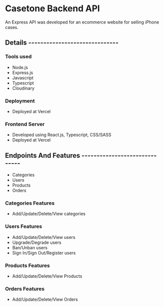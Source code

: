# Casetone Backend API

An Express API was developed for an ecommerce website for selling iPhone cases.

## Details ------------------------------

### Tools used

- Node.js
- Express.js
- Javascript
- Typescript
- Cloudinary

### Deployment

- Deployed at Vercel

### Frontend Server

- Developed using React.js, Typescript, CSS/SASS
- Deployed at Vercel

## Endpoints And Features ------------------------------

- Categories
- Users
- Products
- Orders

### Categories Features

- Add/Update/Delete/View categories

### Users Features

- Add/Update/Delete/View users
- Upgrade/Degrade users
- Ban/Unban users
- Sign In/Sign Out/Register users

### Products Features

- Add/Update/Delete/View Products

### Orders Features

- Add/Update/Delete/View Orders
